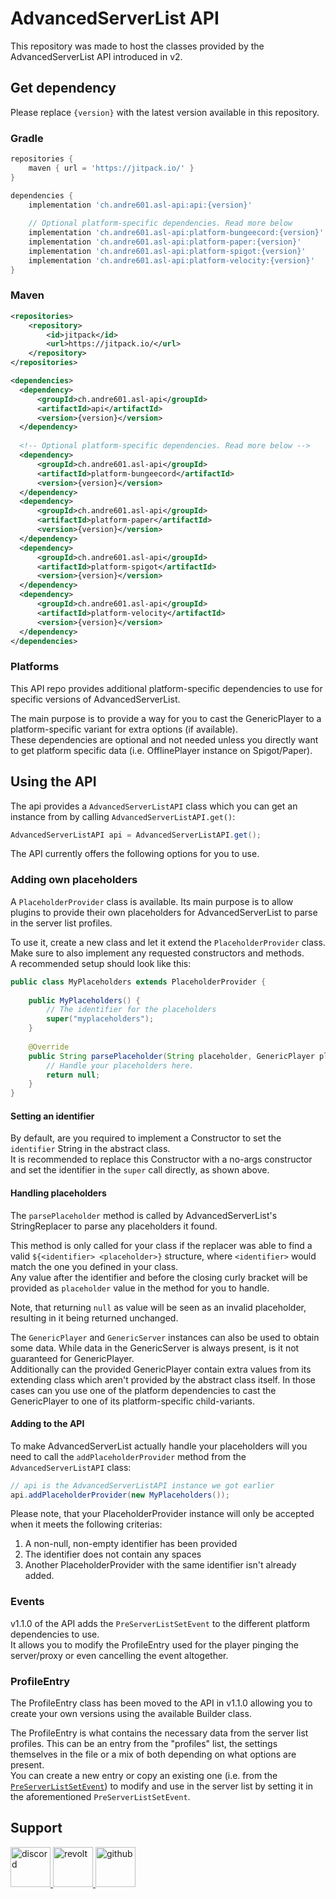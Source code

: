 # AdvancedServerList API

This repository was made to host the classes provided by the AdvancedServerList API introduced in v2.

## Get dependency

Please replace `{version}` with the latest version available in this repository.

### Gradle

```groovy
repositories {
    maven { url = 'https://jitpack.io/' }
}

dependencies {
    implementation 'ch.andre601.asl-api:api:{version}'
    
    // Optional platform-specific dependencies. Read more below
    implementation 'ch.andre601.asl-api:platform-bungeecord:{version}'
    implementation 'ch.andre601.asl-api:platform-paper:{version}'
    implementation 'ch.andre601.asl-api:platform-spigot:{version}'
    implementation 'ch.andre601.asl-api:platform-velocity:{version}'
}
```

### Maven

```xml
<repositories>
    <repository>
        <id>jitpack</id>
        <url>https://jitpack.io/</url>
    </repository>
</repositories>

<dependencies>
  <dependency>
      <groupId>ch.andre601.asl-api</groupId>
      <artifactId>api</artifactId>
      <version>{version}</version>
  </dependency>
  
  <!-- Optional platform-specific dependencies. Read more below -->
  <dependency>
      <groupId>ch.andre601.asl-api</groupId>
      <artifactId>platform-bungeecord</artifactId>
      <version>{version}</version>
  </dependency>
  <dependency>
      <groupId>ch.andre601.asl-api</groupId>
      <artifactId>platform-paper</artifactId>
      <version>{version}</version>
  </dependency>
  <dependency>
      <groupId>ch.andre601.asl-api</groupId>
      <artifactId>platform-spigot</artifactId>
      <version>{version}</version>
  </dependency>
  <dependency>
      <groupId>ch.andre601.asl-api</groupId>
      <artifactId>platform-velocity</artifactId>
      <version>{version}</version>
  </dependency>
</dependencies>
```

### Platforms

This API repo provides additional platform-specific dependencies to use for specific versions of AdvancedServerList.

The main purpose is to provide a way for you to cast the GenericPlayer to a platform-specific variant for extra options (if available).  
These dependencies are optional and not needed unless you directly want to get platform specific data (i.e. OfflinePlayer instance on Spigot/Paper).

## Using the API

The api provides a `AdvancedServerListAPI` class which you can get an instance from by calling `AdvancedServerListAPI.get()`:

```java
AdvancedServerListAPI api = AdvancedServerListAPI.get();
```
The API currently offers the following options for you to use.

### Adding own placeholders

A `PlaceholderProvider` class is available. Its main purpose is to allow plugins to provide their own placeholders for AdvancedServerList to parse in the server list profiles.

To use it, create a new class and let it extend the `PlaceholderProvider` class. Make sure to also implement any requested constructors and methods.  
A recommended setup should look like this:  
```java
public class MyPlaceholders extends PlaceholderProvider {
    
    public MyPlaceholders() {
        // The identifier for the placeholders
        super("myplaceholders");
    }
    
    @Override
    public String parsePlaceholder(String placeholder, GenericPlayer player, GenericServer server) {
        // Handle your placeholders here.
        return null;
    }
}
```

#### Setting an identifier

By default, are you required to implement a Constructor to set the `identifier` String in the abstract class.  
It is recommended to replace this Constructor with a no-args constructor and set the identifier in the `super` call directly, as shown above.

#### Handling placeholders

The `parsePlaceholder` method is called by AdvancedServerList's StringReplacer to parse any placeholders it found.

This method is only called for your class if the replacer was able to find a valid `${<identifier> <placeholder>}` structure, where `<identifier>` would match the one you defined in your class.  
Any value after the identifier and before the closing curly bracket will be provided as `placeholder` value in the method for you to handle.

Note, that returning `null` as value will be seen as an invalid placeholder, resulting in it being returned unchanged.

The `GenericPlayer` and `GenericServer` instances can also be used to obtain some data. While data in the GenericServer is always present, is it not guaranteed for GenericPlayer.  
Additionally can the provided GenericPlayer contain extra values from its extending class which aren't provided by the abstract class itself. In those cases can you use one of the platform dependencies to cast the GenericPlayer to one of its platform-specific child-variants.

#### Adding to the API

To make AdvancedServerList actually handle your placeholders will you need to call the `addPlaceholderProvider` method from the `AdvancedServerListAPI` class:  
```java
// api is the AdvancedServerListAPI instance we got earlier
api.addPlaceholderProvider(new MyPlaceholders());
```

Please note, that your PlaceholderProvider instance will only be accepted when it meets the following criterias:

1. A non-null, non-empty identifier has been provided
2. The identifier does not contain any spaces
3. Another PlaceholderProvider with the same identifier isn't already added.

### Events

v1.1.0 of the API adds the `PreServerListSetEvent` to the different platform dependencies to use.  
It allows you to modify the ProfileEntry used for the player pinging the server/proxy or even cancelling the event altogether.

### ProfileEntry

The ProfileEntry class has been moved to the API in v1.1.0 allowing you to create your own versions using the available Builder class.

The ProfileEntry is what contains the necessary data from the server list profiles. This can be an entry from the "profiles" list, the settings themselves in the file or a mix of both depending on what options are present.  
You can create a new entry or copy an existing one (i.e. from the [`PreServerListSetEvent`](#events)) to modify and use in the server list by setting it in the aforementioned `PreServerListSetEvent`.

## Support

<a href="https://discord.gg/6dazXp6" target="_blank">
  <img src="https://cdn.jsdelivr.net/npm/@intergrav/devins-badges@2/assets/minimal/social/discord-singular_vector.svg" height="64" alt="discord" title="Join my Discord Server">
</a>
<a href="https://app.revolt.chat/invite/74TpERXA" target="_blank">
  <img src="https://cdn.jsdelivr.net/npm/@intergrav/devins-badges@2/assets/minimal/social/revolt-singular_vector.svg" height="64" alt="revolt" title="Join my Revolt Server">
</a>
<a href="https://github.com/Andre601/AdvancedServerList/issues/new?template=api_support.yml" target="_blank">
  <img src="https://cdn.jsdelivr.net/npm/@intergrav/devins-badges@2/assets/minimal/available/github_vector.svg" height="64" alt="github" title="Open an issue on GitHub">
</a>
